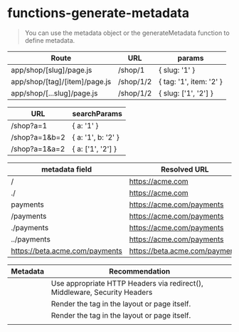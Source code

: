 # functions-generate-metadata

> You can use the metadata object or the generateMetadata function to define metadata.

| Route                         | URL       | params                  |
| ----------------------------- | --------- | ----------------------- |
| app/shop/[slug]/page.js       | /shop/1   | { slug: '1' }           |
| app/shop/[tag]/[item]/page.js | /shop/1/2 | { tag: '1', item: '2' } |
| app/shop/[...slug]/page.js    | /shop/1/2 | { slug: ['1', '2'] }    |

| URL           | searchParams       |
| ------------- | ------------------ |
| /shop?a=1     | { a: '1' }         |
| /shop?a=1&b=2 | { a: '1', b: '2' } |
| /shop?a=1&a=2 | { a: ['1', '2'] }  |

| metadata field                 | Resolved URL                   |
| ------------------------------ | ------------------------------ |
| /                              | https://acme.com               |
| ./                             | https://acme.com               |
| payments                       | https://acme.com/payments      |
| /payments                      | https://acme.com/payments      |
| ./payments                     | https://acme.com/payments      |
| ../payments                    | https://acme.com/payments      |
| https://beta.acme.com/payments | https://beta.acme.com/payments |

| Metadata                    | Recommendation                                                            |
| --------------------------- | ------------------------------------------------------------------------- |
| <meta http-equiv="...">     | Use appropriate HTTP Headers via redirect(), Middleware, Security Headers |
| <base>                      | Render the tag in the layout or page itself.                              |
| <noscript>                  | Render the tag in the layout or page itself.                              |
| <style>                     | Learn more about styling in Next.js.                                      |
| <script>                    | Learn more about using scripts.                                           |
| <link rel="stylesheet" />   | import stylesheets directly in the layout or page itself.                 |
| <link rel="preload />       | Use ReactDOM preload method                                               |
| <link rel="preconnect" />   | Use ReactDOM preconnect method                                            |
| <link rel="dns-prefetch" /> | Use ReactDOM prefetchDNS method                                           |

| Version | Changes                                                                                  |
| ------- | ---------------------------------------------------------------------------------------- |
| v15.2.0 | Introduced streaming support to generateMetadata.                                        |
| v13.2.0 | viewport, themeColor, and colorScheme deprecated in favor of the viewport configuration. |
| v13.2.0 | metadata and generateMetadata introduced.                                                |

## generateMetadata

You can use the `metadata` object or the `generateMetadata` function to define metadata.

To define static metadata, export a [`Metadata` object](#metadata-fields) from a `layout.js` or `page.js` file.

    import type { Metadata } from 'next'
     
    export const metadata: Metadata = {
      title: '...',
      description: '...',
    }
     
    export default function Page() {}

> See the [Metadata Fields](#metadata-fields) for a complete list of supported options.

Dynamic metadata depends on **dynamic information**, such as the current route parameters, external data, or `metadata` in parent segments, can be set by exporting a `generateMetadata` function that returns a [`Metadata` object](#metadata-fields).

    import type { Metadata, ResolvingMetadata } from 'next'
     
    type Props = {
      params: Promise<{ id: string }>
      searchParams: Promise<{ [key: string]: string | string[] | undefined }>
    }
     
    export async function generateMetadata(
      { params, searchParams }: Props,
      parent: ResolvingMetadata
    ): Promise<Metadata> {
      // read route params
      const { id } = await params
     
      // fetch data
      const product = await fetch(`https://.../${id}`).then((res) => res.json())
     
      // optionally access and extend (rather than replace) parent metadata
      const previousImages = (await parent).openGraph?.images || []
     
      return {
        title: product.title,
        openGraph: {
          images: ['/some-specific-page-image.jpg', ...previousImages],
        },
      }
    }
     
    export default function Page({ params, searchParams }: Props) {}

> **Good to know**:
> 
> *   Metadata can be added to `layout.js` and `page.js` files.
> *   Next.js will automatically resolve the metadata, and create the relevant `<head>` tags for the page.
> *   The `metadata` object and `generateMetadata` function exports are **only supported in Server Components**.
> *   You cannot export both the `metadata` object and `generateMetadata` function from the same route segment.
> *   `fetch` requests inside `generateMetadata` are automatically [memoized](about:/docs/app/deep-dive/caching#request-memoization) for the same data across `generateMetadata`, `generateStaticParams`, Layouts, Pages, and Server Components.
> *   React [`cache` can be used](about:/docs/app/deep-dive/caching#react-cache-function) if `fetch` is unavailable. - [File-based metadat](/docs/app/api-reference/file-conventions/metadata) has the higher priority and will override the `metadata` object and `generateMetadata` function.

## [Reference](#reference)

### [Parameters](#parameters)

`generateMetadata` function accepts the following parameters:

*   `props` - An object containing the parameters of the current route:
    
    *   `params` - An object containing the [dynamic route parameters](/docs/app/building-your-application/routing/dynamic-routes) object from the root segment down to the segment `generateMetadata` is called from. Examples:
        
    *   `searchParams` - An object containing the current URL's [search params](https://developer.mozilla.org/docs/Learn/Common_questions/What_is_a_URL#parameters). Examples:
        
*   `parent` - A promise of the resolved metadata from parent route segments.
    

### [Returns](#returns)

`generateMetadata` should return a [`Metadata` object](#metadata-fields) containing one or more metadata fields.

> **Good to know**:
> 
> *   If metadata doesn't depend on runtime information, it should be defined using the static [`metadata` object](#the-metadata-object) rather than `generateMetadata`.
> *   `fetch` requests are automatically [memoized](about:/docs/app/deep-dive/caching#request-memoization) for the same data across `generateMetadata`, `generateStaticParams`, Layouts, Pages, and Server Components. React [`cache` can be used](about:/docs/app/deep-dive/caching#react-cache-function) if `fetch` is unavailable.
> *   `searchParams` are only available in `page.js` segments.
> *   The [`redirect()`](/docs/app/api-reference/functions/redirect) and [`notFound()`](/docs/app/api-reference/functions/not-found) Next.js methods can also be used inside `generateMetadata`.

### [Metadata Fields](#metadata-fields)

The following fields are supported:

#### [`title`](#title)

The `title` attribute is used to set the title of the document. It can be defined as a simple [string](#string) or an optional [template object](#template).

##### [String](#string)

    export const metadata = {
      title: 'Next.js',
    }

    <title>Next.js</title>

##### [`default`](#default)

`title.default` can be used to provide a **fallback title** to child route segments that don't define a `title`.

    import type { Metadata } from 'next'
     
    export const metadata: Metadata = {
      title: {
        default: 'Acme',
      },
    }

    import type { Metadata } from 'next'
     
    export const metadata: Metadata = {}
     
    // Output: <title>Acme</title>

##### [`template`](#template)

`title.template` can be used to add a prefix or a suffix to `titles` defined in **child** route segments.

    import type { Metadata } from 'next'
     
    export const metadata: Metadata = {
      title: {
        template: '%s | Acme',
        default: 'Acme', // a default is required when creating a template
      },
    }

    import type { Metadata } from 'next'
     
    export const metadata: Metadata = {
      title: 'About',
    }
     
    // Output: <title>About | Acme</title>

> **Good to know**:
> 
> *   `title.template` applies to **child** route segments and **not** the segment it's defined in. This means:
>     
>     *   `title.default` is **required** when you add a `title.template`.
>     *   `title.template` defined in `layout.js` will not apply to a `title` defined in a `page.js` of the same route segment.
>     *   `title.template` defined in `page.js` has no effect because a page is always the terminating segment (it doesn't have any children route segments).
> *   `title.template` has **no effect** if a route has not defined a `title` or `title.default`.
>     

##### [`absolute`](#absolute)

`title.absolute` can be used to provide a title that **ignores** `title.template` set in parent segments.

    import type { Metadata } from 'next'
     
    export const metadata: Metadata = {
      title: {
        template: '%s | Acme',
      },
    }

    import type { Metadata } from 'next'
     
    export const metadata: Metadata = {
      title: {
        absolute: 'About',
      },
    }
     
    // Output: <title>About</title>

> **Good to know**:
> 
> *   `layout.js`
>     
>     *   `title` (string) and `title.default` define the default title for child segments (that do not define their own `title`). It will augment `title.template` from the closest parent segment if it exists.
>     *   `title.absolute` defines the default title for child segments. It ignores `title.template` from parent segments.
>     *   `title.template` defines a new title template for child segments.
> *   `page.js`
>     
>     *   If a page does not define its own title the closest parents resolved title will be used.
>     *   `title` (string) defines the routes title. It will augment `title.template` from the closest parent segment if it exists.
>     *   `title.absolute` defines the route title. It ignores `title.template` from parent segments.
>     *   `title.template` has no effect in `page.js` because a page is always the terminating segment of a route.

### [`description`](#description)

    export const metadata = {
      description: 'The React Framework for the Web',
    }

    <meta name="description" content="The React Framework for the Web" />

### [Other fields](#other-fields)

    export const metadata = {
      generator: 'Next.js',
      applicationName: 'Next.js',
      referrer: 'origin-when-cross-origin',
      keywords: ['Next.js', 'React', 'JavaScript'],
      authors: [{ name: 'Seb' }, { name: 'Josh', url: 'https://nextjs.org' }],
      creator: 'Jiachi Liu',
      publisher: 'Sebastian Markbåge',
      formatDetection: {
        email: false,
        address: false,
        telephone: false,
      },
    }

    <meta name="application-name" content="Next.js" />
    <meta name="author" content="Seb" />
    <link rel="author" href="https://nextjs.org" />
    <meta name="author" content="Josh" />
    <meta name="generator" content="Next.js" />
    <meta name="keywords" content="Next.js,React,JavaScript" />
    <meta name="referrer" content="origin-when-cross-origin" />
    <meta name="color-scheme" content="dark" />
    <meta name="creator" content="Jiachi Liu" />
    <meta name="publisher" content="Sebastian Markbåge" />
    <meta name="format-detection" content="telephone=no, address=no, email=no" />

#### [`metadataBase`](#metadatabase)

`metadataBase` is a convenience option to set a base URL prefix for `metadata` fields that require a fully qualified URL.

*   `metadataBase` allows URL-based `metadata` fields defined in the **current route segment and below** to use a **relative path** instead of an otherwise required absolute URL.
*   The field's relative path will be composed with `metadataBase` to form a fully qualified URL.

    export const metadata = {
      metadataBase: new URL('https://acme.com'),
      alternates: {
        canonical: '/',
        languages: {
          'en-US': '/en-US',
          'de-DE': '/de-DE',
        },
      },
      openGraph: {
        images: '/og-image.png',
      },
    }

    <link rel="canonical" href="https://acme.com" />
    <link rel="alternate" hreflang="en-US" href="https://acme.com/en-US" />
    <link rel="alternate" hreflang="de-DE" href="https://acme.com/de-DE" />
    <meta property="og:image" content="https://acme.com/og-image.png" />

> **Good to know**:
> 
> *   `metadataBase` is typically set in root `app/layout.js` to apply to URL-based `metadata` fields across all routes.
> *   All URL-based `metadata` fields that require absolute URLs can be configured with a `metadataBase` option.
> *   `metadataBase` can contain a subdomain e.g. `https://app.acme.com` or base path e.g. `https://acme.com/start/from/here`
> *   If a `metadata` field provides an absolute URL, `metadataBase` will be ignored.
> *   Using a relative path in a URL-based `metadata` field without configuring a `metadataBase` will cause a build error.
> *   Next.js will normalize duplicate slashes between `metadataBase` (e.g. `https://acme.com/`) and a relative field (e.g. `/path`) to a single slash (e.g. `https://acme.com/path`)

#### [URL Composition](#url-composition)

URL composition favors developer intent over default directory traversal semantics.

*   Trailing slashes between `metadataBase` and `metadata` fields are normalized.
*   An "absolute" path in a `metadata` field (that typically would replace the whole URL path) is treated as a "relative" path (starting from the end of `metadataBase`).

For example, given the following `metadataBase`:

    import type { Metadata } from 'next'
     
    export const metadata: Metadata = {
      metadataBase: new URL('https://acme.com'),
    }

Any `metadata` fields that inherit the above `metadataBase` and set their own value will be resolved as follows:

### [`openGraph`](#opengraph)

    export const metadata = {
      openGraph: {
        title: 'Next.js',
        description: 'The React Framework for the Web',
        url: 'https://nextjs.org',
        siteName: 'Next.js',
        images: [
          {
            url: 'https://nextjs.org/og.png', // Must be an absolute URL
            width: 800,
            height: 600,
          },
          {
            url: 'https://nextjs.org/og-alt.png', // Must be an absolute URL
            width: 1800,
            height: 1600,
            alt: 'My custom alt',
          },
        ],
        videos: [
          {
            url: 'https://nextjs.org/video.mp4', // Must be an absolute URL
            width: 800,
            height: 600,
          },
        ],
        audio: [
          {
            url: 'https://nextjs.org/audio.mp3', // Must be an absolute URL
          },
        ],
        locale: 'en_US',
        type: 'website',
      },
    }

    <meta property="og:title" content="Next.js" />
    <meta property="og:description" content="The React Framework for the Web" />
    <meta property="og:url" content="https://nextjs.org/" />
    <meta property="og:site_name" content="Next.js" />
    <meta property="og:locale" content="en_US" />
    <meta property="og:image" content="https://nextjs.org/og.png" />
    <meta property="og:image:width" content="800" />
    <meta property="og:image:height" content="600" />
    <meta property="og:image" content="https://nextjs.org/og-alt.png" />
    <meta property="og:image:width" content="1800" />
    <meta property="og:image:height" content="1600" />
    <meta property="og:image:alt" content="My custom alt" />
    <meta property="og:video" content="https://nextjs.org/video.mp4" />
    <meta property="og:video:width" content="800" />
    <meta property="og:video:height" content="600" />
    <meta property="og:audio" content="https://nextjs.org/audio.mp3" />
    <meta property="og:type" content="website" />

    export const metadata = {
      openGraph: {
        title: 'Next.js',
        description: 'The React Framework for the Web',
        type: 'article',
        publishedTime: '2023-01-01T00:00:00.000Z',
        authors: ['Seb', 'Josh'],
      },
    }

    <meta property="og:title" content="Next.js" />
    <meta property="og:description" content="The React Framework for the Web" />
    <meta property="og:type" content="article" />
    <meta property="article:published_time" content="2023-01-01T00:00:00.000Z" />
    <meta property="article:author" content="Seb" />
    <meta property="article:author" content="Josh" />

> **Good to know**:
> 
> *   It may be more convenient to use the [file-based Metadata API](about:/docs/app/api-reference/file-conventions/metadata/opengraph-image#image-files-jpg-png-gif) for Open Graph images. Rather than having to sync the config export with actual files, the file-based API will automatically generate the correct metadata for you.

### [`robots`](#robots)

    import type { Metadata } from 'next'
     
    export const metadata: Metadata = {
      robots: {
        index: true,
        follow: true,
        nocache: false,
        googleBot: {
          index: true,
          follow: true,
          noimageindex: false,
          'max-video-preview': -1,
          'max-image-preview': 'large',
          'max-snippet': -1,
        },
      },
    }

    <meta name="robots" content="index, follow" />
    <meta
      name="googlebot"
      content="index, follow, max-video-preview:-1, max-image-preview:large, max-snippet:-1"
    />

### [`icons`](#icons)

> **Good to know**: We recommend using the [file-based Metadata API](about:/docs/app/api-reference/file-conventions/metadata/app-icons#image-files-ico-jpg-png) for icons where possible. Rather than having to sync the config export with actual files, the file-based API will automatically generate the correct metadata for you.

    export const metadata = {
      icons: {
        icon: '/icon.png',
        shortcut: '/shortcut-icon.png',
        apple: '/apple-icon.png',
        other: {
          rel: 'apple-touch-icon-precomposed',
          url: '/apple-touch-icon-precomposed.png',
        },
      },
    }

    <link rel="shortcut icon" href="/shortcut-icon.png" />
    <link rel="icon" href="/icon.png" />
    <link rel="apple-touch-icon" href="/apple-icon.png" />
    <link
      rel="apple-touch-icon-precomposed"
      href="/apple-touch-icon-precomposed.png"
    />

    export const metadata = {
      icons: {
        icon: [
          { url: '/icon.png' },
          new URL('/icon.png', 'https://example.com'),
          { url: '/icon-dark.png', media: '(prefers-color-scheme: dark)' },
        ],
        shortcut: ['/shortcut-icon.png'],
        apple: [
          { url: '/apple-icon.png' },
          { url: '/apple-icon-x3.png', sizes: '180x180', type: 'image/png' },
        ],
        other: [
          {
            rel: 'apple-touch-icon-precomposed',
            url: '/apple-touch-icon-precomposed.png',
          },
        ],
      },
    }

    <link rel="shortcut icon" href="/shortcut-icon.png" />
    <link rel="icon" href="/icon.png" />
    <link rel="icon" href="https://example.com/icon.png" />
    <link rel="icon" href="/icon-dark.png" media="(prefers-color-scheme: dark)" />
    <link rel="apple-touch-icon" href="/apple-icon.png" />
    <link
      rel="apple-touch-icon-precomposed"
      href="/apple-touch-icon-precomposed.png"
    />
    <link
      rel="apple-touch-icon"
      href="/apple-icon-x3.png"
      sizes="180x180"
      type="image/png"
    />

> **Good to know**: The `msapplication-*` meta tags are no longer supported in Chromium builds of Microsoft Edge, and thus no longer needed.

### [`themeColor`](#themecolor)

> **Deprecated**: The `themeColor` option in `metadata` is deprecated as of Next.js 14. Please use the [`viewport` configuration](/docs/app/api-reference/functions/generate-viewport) instead.

### [`colorScheme`](#colorscheme)

> **Deprecated**: The `colorScheme` option in `metadata` is deprecated as of Next.js 14. Please use the [`viewport` configuration](/docs/app/api-reference/functions/generate-viewport) instead.

### [`manifest`](#manifest)

A web application manifest, as defined in the [Web Application Manifest specification](https://developer.mozilla.org/docs/Web/Manifest).

    export const metadata = {
      manifest: 'https://nextjs.org/manifest.json',
    }

    <link rel="manifest" href="https://nextjs.org/manifest.json" />

### [`twitter`](#twitter)

The Twitter specification is (surprisingly) used for more than just X (formerly known as Twitter).

Learn more about the [Twitter Card markup reference](https://developer.x.com/en/docs/twitter-for-websites/cards/overview/markup).

    export const metadata = {
      twitter: {
        card: 'summary_large_image',
        title: 'Next.js',
        description: 'The React Framework for the Web',
        siteId: '1467726470533754880',
        creator: '@nextjs',
        creatorId: '1467726470533754880',
        images: ['https://nextjs.org/og.png'], // Must be an absolute URL
      },
    }

    <meta name="twitter:card" content="summary_large_image" />
    <meta name="twitter:site:id" content="1467726470533754880" />
    <meta name="twitter:creator" content="@nextjs" />
    <meta name="twitter:creator:id" content="1467726470533754880" />
    <meta name="twitter:title" content="Next.js" />
    <meta name="twitter:description" content="The React Framework for the Web" />
    <meta name="twitter:image" content="https://nextjs.org/og.png" />

    export const metadata = {
      twitter: {
        card: 'app',
        title: 'Next.js',
        description: 'The React Framework for the Web',
        siteId: '1467726470533754880',
        creator: '@nextjs',
        creatorId: '1467726470533754880',
        images: {
          url: 'https://nextjs.org/og.png',
          alt: 'Next.js Logo',
        },
        app: {
          name: 'twitter_app',
          id: {
            iphone: 'twitter_app://iphone',
            ipad: 'twitter_app://ipad',
            googleplay: 'twitter_app://googleplay',
          },
          url: {
            iphone: 'https://iphone_url',
            ipad: 'https://ipad_url',
          },
        },
      },
    }

    <meta name="twitter:site:id" content="1467726470533754880" />
    <meta name="twitter:creator" content="@nextjs" />
    <meta name="twitter:creator:id" content="1467726470533754880" />
    <meta name="twitter:title" content="Next.js" />
    <meta name="twitter:description" content="The React Framework for the Web" />
    <meta name="twitter:card" content="app" />
    <meta name="twitter:image" content="https://nextjs.org/og.png" />
    <meta name="twitter:image:alt" content="Next.js Logo" />
    <meta name="twitter:app:name:iphone" content="twitter_app" />
    <meta name="twitter:app:id:iphone" content="twitter_app://iphone" />
    <meta name="twitter:app:id:ipad" content="twitter_app://ipad" />
    <meta name="twitter:app:id:googleplay" content="twitter_app://googleplay" />
    <meta name="twitter:app:url:iphone" content="https://iphone_url" />
    <meta name="twitter:app:url:ipad" content="https://ipad_url" />
    <meta name="twitter:app:name:ipad" content="twitter_app" />
    <meta name="twitter:app:name:googleplay" content="twitter_app" />

### [`viewport`](#viewport)

> **Deprecated**: The `viewport` option in `metadata` is deprecated as of Next.js 14. Please use the [`viewport` configuration](/docs/app/api-reference/functions/generate-viewport) instead.

### [`verification`](#verification)

    export const metadata = {
      verification: {
        google: 'google',
        yandex: 'yandex',
        yahoo: 'yahoo',
        other: {
          me: ['my-email', 'my-link'],
        },
      },
    }

    <meta name="google-site-verification" content="google" />
    <meta name="y_key" content="yahoo" />
    <meta name="yandex-verification" content="yandex" />
    <meta name="me" content="my-email" />
    <meta name="me" content="my-link" />

### [`appleWebApp`](#applewebapp)

    export const metadata = {
      itunes: {
        appId: 'myAppStoreID',
        appArgument: 'myAppArgument',
      },
      appleWebApp: {
        title: 'Apple Web App',
        statusBarStyle: 'black-translucent',
        startupImage: [
          '/assets/startup/apple-touch-startup-image-768x1004.png',
          {
            url: '/assets/startup/apple-touch-startup-image-1536x2008.png',
            media: '(device-width: 768px) and (device-height: 1024px)',
          },
        ],
      },
    }

    <meta
      name="apple-itunes-app"
      content="app-id=myAppStoreID, app-argument=myAppArgument"
    />
    <meta name="mobile-web-app-capable" content="yes" />
    <meta name="apple-mobile-web-app-title" content="Apple Web App" />
    <link
      href="/assets/startup/apple-touch-startup-image-768x1004.png"
      rel="apple-touch-startup-image"
    />
    <link
      href="/assets/startup/apple-touch-startup-image-1536x2008.png"
      media="(device-width: 768px) and (device-height: 1024px)"
      rel="apple-touch-startup-image"
    />
    <meta
      name="apple-mobile-web-app-status-bar-style"
      content="black-translucent"
    />

### [`alternates`](#alternates)

    export const metadata = {
      alternates: {
        canonical: 'https://nextjs.org',
        languages: {
          'en-US': 'https://nextjs.org/en-US',
          'de-DE': 'https://nextjs.org/de-DE',
        },
        media: {
          'only screen and (max-width: 600px)': 'https://nextjs.org/mobile',
        },
        types: {
          'application/rss+xml': 'https://nextjs.org/rss',
        },
      },
    }

    <link rel="canonical" href="https://nextjs.org" />
    <link rel="alternate" hreflang="en-US" href="https://nextjs.org/en-US" />
    <link rel="alternate" hreflang="de-DE" href="https://nextjs.org/de-DE" />
    <link
      rel="alternate"
      media="only screen and (max-width: 600px)"
      href="https://nextjs.org/mobile"
    />
    <link
      rel="alternate"
      type="application/rss+xml"
      href="https://nextjs.org/rss"
    />

### [`appLinks`](#applinks)

    export const metadata = {
      appLinks: {
        ios: {
          url: 'https://nextjs.org/ios',
          app_store_id: 'app_store_id',
        },
        android: {
          package: 'com.example.android/package',
          app_name: 'app_name_android',
        },
        web: {
          url: 'https://nextjs.org/web',
          should_fallback: true,
        },
      },
    }

    <meta property="al:ios:url" content="https://nextjs.org/ios" />
    <meta property="al:ios:app_store_id" content="app_store_id" />
    <meta property="al:android:package" content="com.example.android/package" />
    <meta property="al:android:app_name" content="app_name_android" />
    <meta property="al:web:url" content="https://nextjs.org/web" />
    <meta property="al:web:should_fallback" content="true" />

### [`archives`](#archives)

Describes a collection of records, documents, or other materials of historical interest ([source](https://www.w3.org/TR/2011/WD-html5-20110113/links.html#rel-archives)).

    export const metadata = {
      archives: ['https://nextjs.org/13'],
    }

    <link rel="archives" href="https://nextjs.org/13" />

### [`assets`](#assets)

    export const metadata = {
      assets: ['https://nextjs.org/assets'],
    }

    <link rel="assets" href="https://nextjs.org/assets" />

### [`bookmarks`](#bookmarks)

    export const metadata = {
      bookmarks: ['https://nextjs.org/13'],
    }

    <link rel="bookmarks" href="https://nextjs.org/13" />

### [`category`](#category)

    export const metadata = {
      category: 'technology',
    }

    <meta name="category" content="technology" />

### [`facebook`](#facebook)

You can connect a Facebook app or Facebook account to you webpage for certain Facebook Social Plugins [Facebook Documentation](https://developers.facebook.com/docs/plugins/comments/#moderation-setup-instructions)

> **Good to know**: You can specify either appId or admins, but not both.

    export const metadata = {
      facebook: {
        appId: '12345678',
      },
    }

    <meta property="fb:app_id" content="12345678" />

    export const metadata = {
      facebook: {
        admins: '12345678',
      },
    }

    <meta property="fb:admins" content="12345678" />

If you want to generate multiple fb:admins meta tags you can use array value.

    export const metadata = {
      facebook: {
        admins: ['12345678', '87654321'],
      },
    }

    <meta property="fb:admins" content="12345678" />
    <meta property="fb:admins" content="87654321" />

### [`pinterest`](#pinterest)

You can enable or disable [Pinterest Rich Pins](https://developers.pinterest.com/docs/web-features/rich-pins-overview/) on your webpage.

    export const metadata = {
      pinterest: {
        richPin: true,
      },
    }

    <meta name="pinterest-rich-pin" content="true" />

### [`other`](#other)

All metadata options should be covered using the built-in support. However, there may be custom metadata tags specific to your site, or brand new metadata tags just released. You can use the `other` option to render any custom metadata tag.

    export const metadata = {
      other: {
        custom: 'meta',
      },
    }

    <meta name="custom" content="meta" />

If you want to generate multiple same key meta tags you can use array value.

    export const metadata = {
      other: {
        custom: ['meta1', 'meta2'],
      },
    }

    <meta name="custom" content="meta1" /> <meta name="custom" content="meta2" />

### [Unsupported Metadata](#unsupported-metadata)

The following metadata types do not currently have built-in support. However, they can still be rendered in the layout or page itself.

### [Types](#types)

You can add type safety to your metadata by using the `Metadata` type. If you are using the [built-in TypeScript plugin](/docs/app/api-reference/config/typescript) in your IDE, you do not need to manually add the type, but you can still explicitly add it if you want.

#### [`metadata` object](#metadata-object)

    import type { Metadata } from 'next'
     
    export const metadata: Metadata = {
      title: 'Next.js',
    }

#### [`generateMetadata` function](#generatemetadata-function-1)

##### [Regular function](#regular-function)

    import type { Metadata } from 'next'
     
    export function generateMetadata(): Metadata {
      return {
        title: 'Next.js',
      }
    }

##### [Async function](#async-function)

    import type { Metadata } from 'next'
     
    export async function generateMetadata(): Promise<Metadata> {
      return {
        title: 'Next.js',
      }
    }

##### [With segment props](#with-segment-props)

    import type { Metadata } from 'next'
     
    type Props = {
      params: Promise<{ id: string }>
      searchParams: Promise<{ [key: string]: string | string[] | undefined }>
    }
     
    export function generateMetadata({ params, searchParams }: Props): Metadata {
      return {
        title: 'Next.js',
      }
    }
     
    export default function Page({ params, searchParams }: Props) {}

##### [With parent metadata](#with-parent-metadata)

    import type { Metadata, ResolvingMetadata } from 'next'
     
    export async function generateMetadata(
      { params, searchParams }: Props,
      parent: ResolvingMetadata
    ): Promise<Metadata> {
      return {
        title: 'Next.js',
      }
    }

##### [JavaScript Projects](#javascript-projects)

For JavaScript projects, you can use JSDoc to add type safety.

    /** @type {import("next").Metadata} */
    export const metadata = {
      title: 'Next.js',
    }

### [Resource hints](#resource-hints)

The `<link>` element has a number of `rel` keywords that can be used to hint to the browser that an external resource is likely to be needed. The browser uses this information to apply preloading optimizations depending on the keyword.

While the Metadata API doesn't directly support these hints, you can use new [`ReactDOM` methods](https://github.com/facebook/react/pull/26237) to safely insert them into the `<head>` of the document.

    'use client'
     
    import ReactDOM from 'react-dom'
     
    export function PreloadResources() {
      ReactDOM.preload('...', { as: '...' })
      ReactDOM.preconnect('...', { crossOrigin: '...' })
      ReactDOM.prefetchDNS('...')
     
      return '...'
    }

#### [`<link rel="preload">`](#link-relpreload)

Start loading a resource early in the page rendering (browser) lifecycle. [MDN Docs](https://developer.mozilla.org/docs/Web/HTML/Attributes/rel/preload).

    ReactDOM.preload(href: string, options: { as: string })

    <link rel="preload" href="..." as="..." />

##### [`<link rel="preconnect">`](#link-relpreconnect)

Preemptively initiate a connection to an origin. [MDN Docs](https://developer.mozilla.org/docs/Web/HTML/Attributes/rel/preconnect).

    ReactDOM.preconnect(href: string, options?: { crossOrigin?: string })

    <link rel="preconnect" href="..." crossorigin />

#### [`<link rel="dns-prefetch">`](#link-reldns-prefetch)

Attempt to resolve a domain name before resources get requested. [MDN Docs](https://developer.mozilla.org/docs/Web/HTML/Attributes/rel/dns-prefetch).

    ReactDOM.prefetchDNS(href: string)

    <link rel="dns-prefetch" href="..." />

> **Good to know**:
> 
> *   These methods are currently only supported in Client Components, which are still Server Side Rendered on initial page load.
> *   Next.js in-built features such as `next/font`, `next/image` and `next/script` automatically handle relevant resource hints.

## Behavior

### [Default Fields](#default-fields)

There are two default `meta` tags that are always added even if a route doesn't define metadata:

*   The [meta charset tag](https://developer.mozilla.org/docs/Web/HTML/Element/meta#attr-charset) sets the character encoding for the website.
*   The [meta viewport tag](https://developer.mozilla.org/docs/Web/HTML/Viewport_meta_tag) sets the viewport width and scale for the website to adjust for different devices.

    <meta charset="utf-8" />
    <meta name="viewport" content="width=device-width, initial-scale=1" />

> **Good to know**: You can overwrite the default [`viewport`](about:/docs/app/api-reference/functions/generate-metadata#viewport) meta tag.

### [Streaming metadata](#streaming-metadata)

Metadata returned by `generateMetadata` is streamed to the client. This allows Next.js to inject metadata into the HTML as soon as it's resolved.

Since page metadata primarily targets bots and crawlers, Next.js will stream metadata for bots that can execute JavaScript and inspect the full page DOM (e.g. `Googlebot`). However, metadata will continue blocking the render of the page for **HTML-limited** bots (e.g. `Twitterbot`) as these cannot execute JavaScript while crawling.

Next.js automatically detects the user agent of incoming requests to determine whether to serve streaming metadata or fallback to blocking metadata.

If you need to customize this list, you can define them manually using the `htmlLimitedBots` option in `next.config.js`. Next.js will ensure user agents matching this regex receive blocking metadata when requesting your web page.

    import type { NextConfig } from 'next'
     
    const config: NextConfig = {
      htmlLimitedBots: 'MySpecialBot|MyAnotherSpecialBot|SimpleCrawler',
    }
     
    export default config

Specifying a `htmlLimitedBots` config will override the Next.js' default list, allowing you full control over what user agents should opt into this behavior. This is advanced behavior, and the default should be sufficient for most cases.

### [Ordering](#ordering)

Metadata is evaluated in order, starting from the root segment down to the segment closest to the final `page.js` segment. For example:

1.  `app/layout.tsx` (Root Layout)
2.  `app/blog/layout.tsx` (Nested Blog Layout)
3.  `app/blog/[slug]/page.tsx` (Blog Page)

### [Merging](#merging)

Following the [evaluation order](#ordering), Metadata objects exported from multiple segments in the same route are **shallowly** merged together to form the final metadata output of a route. Duplicate keys are **replaced** based on their ordering.

This means metadata with nested fields such as [`openGraph`](about:/docs/app/api-reference/functions/generate-metadata#opengraph) and [`robots`](about:/docs/app/api-reference/functions/generate-metadata#robots) that are defined in an earlier segment are **overwritten** by the last segment to define them.

#### [Overwriting fields](#overwriting-fields)

    export const metadata = {
      title: 'Acme',
      openGraph: {
        title: 'Acme',
        description: 'Acme is a...',
      },
    }

    export const metadata = {
      title: 'Blog',
      openGraph: {
        title: 'Blog',
      },
    }
     
    // Output:
    // <title>Blog</title>
    // <meta property="og:title" content="Blog" />

In the example above:

*   `title` from `app/layout.js` is **replaced** by `title` in `app/blog/page.js`.
*   All `openGraph` fields from `app/layout.js` are **replaced** in `app/blog/page.js` because `app/blog/page.js` sets `openGraph` metadata. Note the absence of `openGraph.description`.

If you'd like to share some nested fields between segments while overwriting others, you can pull them out into a separate variable:

    export const openGraphImage = { images: ['http://...'] }

    import { openGraphImage } from './shared-metadata'
     
    export const metadata = {
      openGraph: {
        ...openGraphImage,
        title: 'Home',
      },
    }

    import { openGraphImage } from '../shared-metadata'
     
    export const metadata = {
      openGraph: {
        ...openGraphImage,
        title: 'About',
      },
    }

In the example above, the OG image is shared between `app/layout.js` and `app/about/page.js` while the titles are different.

#### [Inheriting fields](#inheriting-fields)

    export const metadata = {
      title: 'Acme',
      openGraph: {
        title: 'Acme',
        description: 'Acme is a...',
      },
    }

    export const metadata = {
      title: 'About',
    }
     
    // Output:
    // <title>About</title>
    // <meta property="og:title" content="Acme" />
    // <meta property="og:description" content="Acme is a..." />

**Notes**

*   `title` from `app/layout.js` is **replaced** by `title` in `app/about/page.js`.
*   All `openGraph` fields from `app/layout.js` are **inherited** in `app/about/page.js` because `app/about/page.js` doesn't set `openGraph` metadata.

## [Version History](#version-history)
